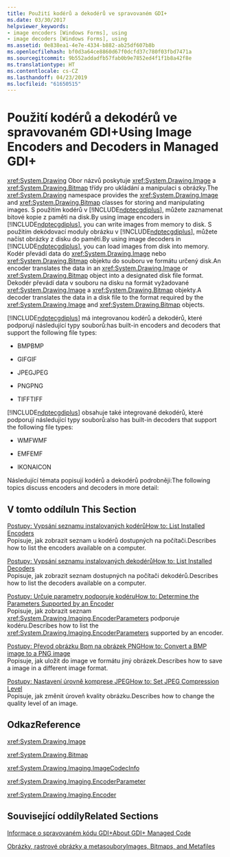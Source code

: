 ```yaml
---
title: Použití kodérů a dekodérů ve spravovaném GDI+
ms.date: 03/30/2017
helpviewer_keywords:
- image encoders [Windows Forms], using
- image decoders [Windows Forms], using
ms.assetid: 0e838ea1-4e7e-4334-b882-ab25df607b8b
ms.openlocfilehash: bf0d3a64ce8860d67f0dcfd37c780f03fbd7471a
ms.sourcegitcommit: 9b552addadfb57fab0b9e7852ed4f1f1b8a42f8e
ms.translationtype: HT
ms.contentlocale: cs-CZ
ms.lasthandoff: 04/23/2019
ms.locfileid: "61650515"
---
```

# <a name="using-image-encoders-and-decoders-in-managed-gdi"></a><span data-ttu-id="ab568-102">Použití kodérů a dekodérů ve spravovaném GDI+</span><span class="sxs-lookup"><span data-stu-id="ab568-102">Using Image Encoders and Decoders in Managed GDI+</span></span>
<span data-ttu-id="ab568-103"><xref:System.Drawing> Obor názvů poskytuje <xref:System.Drawing.Image> a <xref:System.Drawing.Bitmap> třídy pro ukládání a manipulaci s obrázky.</span><span class="sxs-lookup"><span data-stu-id="ab568-103">The <xref:System.Drawing> namespace provides the <xref:System.Drawing.Image> and <xref:System.Drawing.Bitmap> classes for storing and manipulating images.</span></span> <span data-ttu-id="ab568-104">S použitím kodérů v [!INCLUDE[ndptecgdiplus](../../../../includes/ndptecgdiplus-md.md)], můžete zaznamenat bitové kopie z paměti na disk.</span><span class="sxs-lookup"><span data-stu-id="ab568-104">By using image encoders in [!INCLUDE[ndptecgdiplus](../../../../includes/ndptecgdiplus-md.md)], you can write images from memory to disk.</span></span> <span data-ttu-id="ab568-105">S použitím dekódovací moduly obrázku v [!INCLUDE[ndptecgdiplus](../../../../includes/ndptecgdiplus-md.md)], můžete načíst obrázky z disku do paměti.</span><span class="sxs-lookup"><span data-stu-id="ab568-105">By using image decoders in [!INCLUDE[ndptecgdiplus](../../../../includes/ndptecgdiplus-md.md)], you can load images from disk into memory.</span></span> <span data-ttu-id="ab568-106">Kodér převádí data do <xref:System.Drawing.Image> nebo <xref:System.Drawing.Bitmap> objektu do souboru ve formátu určený disk.</span><span class="sxs-lookup"><span data-stu-id="ab568-106">An encoder translates the data in an <xref:System.Drawing.Image> or <xref:System.Drawing.Bitmap> object into a designated disk file format.</span></span> <span data-ttu-id="ab568-107">Dekodér převádí data v souboru na disku na formát vyžadované <xref:System.Drawing.Image> a <xref:System.Drawing.Bitmap> objekty.</span><span class="sxs-lookup"><span data-stu-id="ab568-107">A decoder translates the data in a disk file to the format required by the <xref:System.Drawing.Image> and <xref:System.Drawing.Bitmap> objects.</span></span>  
  
 [!INCLUDE[ndptecgdiplus](../../../../includes/ndptecgdiplus-md.md)] <span data-ttu-id="ab568-108">má integrovanou kodérů a dekodérů, které podporují následující typy souborů:</span><span class="sxs-lookup"><span data-stu-id="ab568-108">has built-in encoders and decoders that support the following file types:</span></span>  
  
- <span data-ttu-id="ab568-109">BMP</span><span class="sxs-lookup"><span data-stu-id="ab568-109">BMP</span></span>  
  
- <span data-ttu-id="ab568-110">GIF</span><span class="sxs-lookup"><span data-stu-id="ab568-110">GIF</span></span>  
  
- <span data-ttu-id="ab568-111">JPEG</span><span class="sxs-lookup"><span data-stu-id="ab568-111">JPEG</span></span>  
  
- <span data-ttu-id="ab568-112">PNG</span><span class="sxs-lookup"><span data-stu-id="ab568-112">PNG</span></span>  
  
- <span data-ttu-id="ab568-113">TIFF</span><span class="sxs-lookup"><span data-stu-id="ab568-113">TIFF</span></span>  
  
 [!INCLUDE[ndptecgdiplus](../../../../includes/ndptecgdiplus-md.md)] <span data-ttu-id="ab568-114">obsahuje také integrované dekodérů, které podporují následující typy souborů:</span><span class="sxs-lookup"><span data-stu-id="ab568-114">also has built-in decoders that support the following file types:</span></span>  
  
- <span data-ttu-id="ab568-115">WMF</span><span class="sxs-lookup"><span data-stu-id="ab568-115">WMF</span></span>  
  
- <span data-ttu-id="ab568-116">EMF</span><span class="sxs-lookup"><span data-stu-id="ab568-116">EMF</span></span>  
  
- <span data-ttu-id="ab568-117">IKONA</span><span class="sxs-lookup"><span data-stu-id="ab568-117">ICON</span></span>  
  
 <span data-ttu-id="ab568-118">Následující témata popisují kodérů a dekodérů podrobněji:</span><span class="sxs-lookup"><span data-stu-id="ab568-118">The following topics discuss encoders and decoders in more detail:</span></span>  
  
## <a name="in-this-section"></a><span data-ttu-id="ab568-119">V tomto oddílu</span><span class="sxs-lookup"><span data-stu-id="ab568-119">In This Section</span></span>  
 [<span data-ttu-id="ab568-120">Postupy: Vypsání seznamu instalovaných kodérů</span><span class="sxs-lookup"><span data-stu-id="ab568-120">How to: List Installed Encoders</span></span>](how-to-list-installed-encoders.md)  
 <span data-ttu-id="ab568-121">Popisuje, jak zobrazit seznam u kodérů dostupných na počítači.</span><span class="sxs-lookup"><span data-stu-id="ab568-121">Describes how to list the encoders available on a computer.</span></span>  
  
 [<span data-ttu-id="ab568-122">Postupy: Vypsání seznamu instalovaných dekodérů</span><span class="sxs-lookup"><span data-stu-id="ab568-122">How to: List Installed Decoders</span></span>](how-to-list-installed-decoders.md)  
 <span data-ttu-id="ab568-123">Popisuje, jak zobrazit seznam dostupných na počítači dekodérů.</span><span class="sxs-lookup"><span data-stu-id="ab568-123">Describes how to list the decoders available on a computer.</span></span>  
  
 [<span data-ttu-id="ab568-124">Postupy: Určuje parametry podporuje kodéru</span><span class="sxs-lookup"><span data-stu-id="ab568-124">How to: Determine the Parameters Supported by an Encoder</span></span>](how-to-determine-the-parameters-supported-by-an-encoder.md)  
 <span data-ttu-id="ab568-125">Popisuje, jak zobrazit seznam <xref:System.Drawing.Imaging.EncoderParameters> podporuje kodéru.</span><span class="sxs-lookup"><span data-stu-id="ab568-125">Describes how to list the <xref:System.Drawing.Imaging.EncoderParameters> supported by an encoder.</span></span>  
  
 [<span data-ttu-id="ab568-126">Postupy: Převod obrázku Bpm na obrázek PNG</span><span class="sxs-lookup"><span data-stu-id="ab568-126">How to: Convert a BMP image to a PNG image</span></span>](how-to-convert-a-bmp-image-to-a-png-image.md)  
 <span data-ttu-id="ab568-127">Popisuje, jak uložit do image ve formátu jiný obrázek.</span><span class="sxs-lookup"><span data-stu-id="ab568-127">Describes how to save a image in a different image format.</span></span>  
  
 [<span data-ttu-id="ab568-128">Postupy: Nastavení úrovně komprese JPEG</span><span class="sxs-lookup"><span data-stu-id="ab568-128">How to: Set JPEG Compression Level</span></span>](how-to-set-jpeg-compression-level.md)  
 <span data-ttu-id="ab568-129">Popisuje, jak změnit úroveň kvality obrázku.</span><span class="sxs-lookup"><span data-stu-id="ab568-129">Describes how to change the quality level of an image.</span></span>  
  
## <a name="reference"></a><span data-ttu-id="ab568-130">Odkaz</span><span class="sxs-lookup"><span data-stu-id="ab568-130">Reference</span></span>  
 <xref:System.Drawing.Image>  
  
 <xref:System.Drawing.Bitmap>  
  
 <xref:System.Drawing.Imaging.ImageCodecInfo>  
  
 <xref:System.Drawing.Imaging.EncoderParameter>  
  
 <xref:System.Drawing.Imaging.Encoder>  
  
## <a name="related-sections"></a><span data-ttu-id="ab568-131">Související oddíly</span><span class="sxs-lookup"><span data-stu-id="ab568-131">Related Sections</span></span>  
 [<span data-ttu-id="ab568-132">Informace o spravovaném kódu GDI+</span><span class="sxs-lookup"><span data-stu-id="ab568-132">About GDI+ Managed Code</span></span>](about-gdi-managed-code.md)  
  
 [<span data-ttu-id="ab568-133">Obrázky, rastrové obrázky a metasoubory</span><span class="sxs-lookup"><span data-stu-id="ab568-133">Images, Bitmaps, and Metafiles</span></span>](images-bitmaps-and-metafiles.md)
